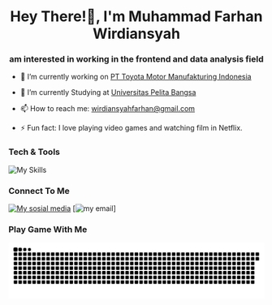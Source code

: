 <h1 align="center">Hey There!👋, I'm Muhammad Farhan Wirdiansyah</h1>
<h3 align="center">am interested in working in the frontend and data analysis field</h3>                                     
      
<!--
**Farhansyah-Dev/Farhansyah-Dev** is a ✨ _special_ ✨ repository because its `README.md` (this file) appears on your GitHub profile.

Here are some ideas to get you started:

- 🔭 I’m currently working on ...
- 🌱 I’m currently learning ...
- 👯 I’m looking to collaborate on ...
- 🤔 I’m looking for help with ...
- 💬 Ask me about ...
- 📫 How to reach me: ...
- 😄 Pronouns: ...
- ⚡ Fun fact: ...
-->

- 🔭 I’m currently working on [PT Toyota Motor Manufakturing Indonesia](https://www.toyota.co.id/)
  
- 🌱 I’m currently Studying at  [Universitas Pelita Bangsa](https://ecampus.pelitabangsa.ac.id/pb/)

- 📫 How to reach me: wirdiansyahfarhan@gmail.com

- ⚡ Fun fact: I love playing video games and watching film in Netflix.

### Tech & Tools
![My Skills](https://skillicons.dev/icons?i=html,css,javascript,python,cpp,php,git,github&perline=50)


### Connect To Me
[![My sosial media](https://skillicons.dev/icons?i=instagram)](https://instagram.com/farhan.wrdsyh)
[![my email](https://skillicons.dev/icons?i=gmail)]

### Play Game With Me
<img src="https://raw.githubusercontent.com/Farhansyah-Dev/Farhansyah-Dev/output/snake.svg" alt="Snake animation" />

###
